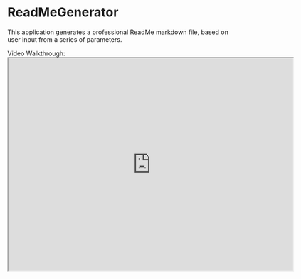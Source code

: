 # ReadMeGenerator
This application generates a professional ReadMe markdown file, based on user input from a series of parameters. 

Video Walkthrough: <iframe src="https://drive.google.com/file/d/1B15WkK5dI0K0KBglKLuee_dC3ahNGkwR/preview" width="640" height="480"></iframe>
